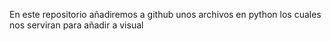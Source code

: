 En este repositorio añadiremos a github unos archivos en python los cuales nos serviran para añadir a visual
